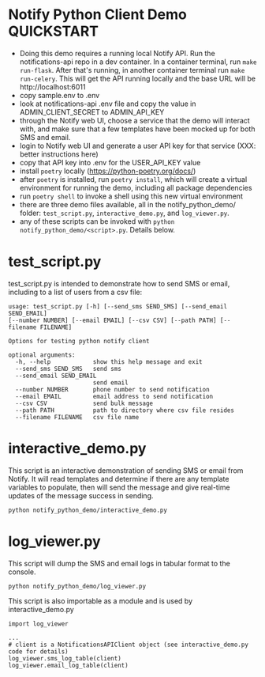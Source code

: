 # Notify Python Client Demo QUICKSTART

* Doing this demo requires a running local Notify API. Run the notifications-api repo in a dev container. In a container terminal, run `make run-flask`. After that's running, in another container terminal run `make run-celery`. This will get the API running locally and the base URL will be http://localhost:6011
* copy sample.env to .env
* look at notifications-api .env file and copy the value in ADMIN_CLIENT_SECRET to ADMIN_API_KEY
* through the Notify web UI, choose a service that the demo will interact with, and make sure that a few templates have been mocked up for both SMS and email.
* login to Notify web UI and generate a user API key for that service (XXX: better instructions here)
* copy that API key into .env for the USER_API_KEY value
* install `poetry` locally (https://python-poetry.org/docs/)
* after `poetry` is installed, run `poetry install`, which will create a virtual environment for running the demo, including all package dependencies
* run `poetry shell` to invoke a shell using this new virtual environment
* there are three demo files available, all in the notify_python_demo/ folder: `test_script.py`, `interactive_demo.py`, and `log_viewer.py`.
* any of these scripts can be invoked with `python notify_python_demo/<script>.py`. Details below.

# test_script.py

test_script.py is intended to demonstrate how to send SMS or email, including to a list of users from a csv file:

```
usage: test_script.py [-h] [--send_sms SEND_SMS] [--send_email SEND_EMAIL]
[--number NUMBER] [--email EMAIL] [--csv CSV] [--path PATH] [--filename FILENAME]

Options for testing python notify client

optional arguments:
  -h, --help            show this help message and exit
  --send_sms SEND_SMS   send sms
  --send_email SEND_EMAIL
                        send email
  --number NUMBER       phone number to send notification
  --email EMAIL         email address to send notification
  --csv CSV             send bulk message
  --path PATH           path to directory where csv file resides
  --filename FILENAME   csv file name
  ```

# interactive_demo.py

This script is an interactive demonstration of sending SMS or email from Notify. It will read templates and determine if there are any template variables to populate, then will send the message and give real-time updates of the message success in sending.

`python notify_python_demo/interactive_demo.py`

# log_viewer.py

This script will dump the SMS and email logs in tabular format to the console.

`python notify_python_demo/log_viewer.py`

This script is also importable as a module and is used by interactive_demo.py
```
import log_viewer

...
# client is a NotificationsAPIClient object (see interactive_demo.py code for details)
log_viewer.sms_log_table(client)
log_viewer.email_log_table(client)

```